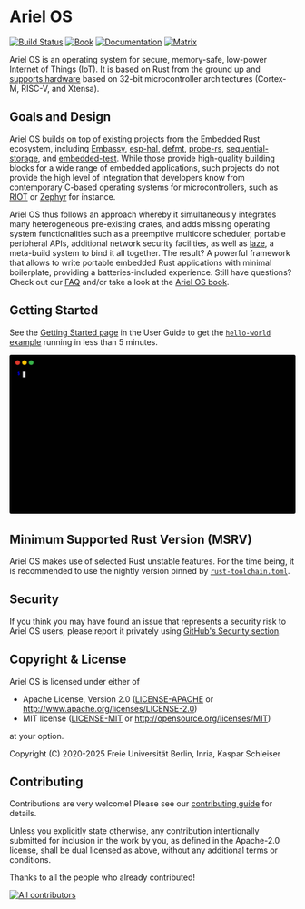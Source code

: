 # Ariel OS
[![Build Status][build-badge]][build-info]
[![Book][book-badge]][documentation-mdbook]
[![Documentation][rustdoc-badge]][documentation-dev-rustdoc]
[![Matrix][matrix-badge]][matrix-link]

Ariel OS is an operating system for secure, memory-safe, low-power Internet of Things (IoT).
It is based on Rust from the ground up
and [supports hardware](https://ariel-os.github.io/ariel-os/dev/docs/book/hardware_functionality_support.html)
based on 32-bit microcontroller architectures (Cortex-M, RISC-V, and Xtensa).

## Goals and Design

Ariel OS builds on top of existing projects from the Embedded Rust ecosystem, including [Embassy](https://github.com/embassy-rs/embassy), [esp-hal](https://github.com/esp-rs/esp-hal), [defmt](https://github.com/knurling-rs/defmt), [probe-rs](https://github.com/probe-rs/probe-rs), [sequential-storage](https://github.com/tweedegolf/sequential-storage), and [embedded-test](https://github.com/probe-rs/embedded-test).
While those provide high-quality building blocks for a wide range of embedded applications, such projects do not provide the high level of integration that developers know from contemporary C-based operating systems for microcontrollers, such as [RIOT](https://github.com/RIOT-OS/RIOT/) or [Zephyr](https://github.com/zephyrproject-rtos/zephyr) for instance.

Ariel OS thus follows an approach whereby it simultaneously integrates many heterogeneous pre-existing crates, and adds missing operating system functionalities such as a preemptive multicore scheduler, portable peripheral APIs, additional network security facilities, as well as [laze](https://github.com/kaspar030/laze), a meta-build system to bind it all together.
The result?
A powerful framework that allows to write portable embedded Rust applications with minimal boilerplate, providing a batteries-included experience.
Still have questions?
Check out our [FAQ](https://github.com/ariel-os/ariel-os/blob/main/FAQ.md) and/or take a look at the [Ariel OS book](https://ariel-os.github.io/ariel-os/dev/docs/book/).

## Getting Started

See the [Getting Started page][getting-started-mdbook] in the User Guide to get the [`hello-world` example][hello-world-example] running in less than 5 minutes.

![Terminal screencast of compiling and flashing the hello-world example](./book/src/hello-world_render.svg)

## Minimum Supported Rust Version (MSRV)

Ariel OS makes use of selected Rust unstable features. For the time being, it is
recommended to use the nightly version pinned by [`rust-toolchain.toml`](rust-toolchain.toml).

## Security

If you think you may have found an issue that represents a security risk to Ariel OS users, please report it privately using [GitHub's Security section](https://github.com/ariel-os/ariel-os/security).

## Copyright & License

Ariel OS is licensed under either of

- Apache License, Version 2.0 ([LICENSE-APACHE](./LICENSE-APACHE) or http://www.apache.org/licenses/LICENSE-2.0)
- MIT license ([LICENSE-MIT](./LICENSE-MIT) or http://opensource.org/licenses/MIT)

at your option.

Copyright (C) 2020-2025 Freie Universität Berlin, Inria, Kaspar Schleiser

## Contributing

Contributions are very welcome!
Please see our [contributing guide](./CONTRIBUTING.md) for details.

Unless you explicitly state otherwise, any contribution intentionally submitted
for inclusion in the work by you, as defined in the Apache-2.0 license, shall
be dual licensed as above, without any additional terms or conditions.

Thanks to all the people who already contributed!

<a href="https://github.com/ariel-os/ariel-os/graphs/contributors">
  <img src="https://contrib.rocks/image?repo=ariel-os/ariel-os" alt="All contributors" />
</a>

[build-badge]: https://github.com/ariel-os/ariel-os/actions/workflows/main.yml/badge.svg
[build-info]: https://github.com/ariel-os/ariel-os/actions/workflows/main.yml
[matrix-badge]: https://img.shields.io/badge/chat-Matrix-brightgreen.svg
[matrix-link]: https://matrix.to/#/#ariel-os:matrix.org
[book-badge]: https://img.shields.io/badge/Book-%F0%9F%93%94-blue
[rustdoc-badge]: https://img.shields.io/badge/Documentation-%F0%9F%93%94-blue
[documentation-mdbook]: https://ariel-os.github.io/ariel-os/dev/docs/book/
[documentation-dev-rustdoc]: https://ariel-os.github.io/ariel-os/dev/docs/api/
[getting-started-mdbook]: https://ariel-os.github.io/ariel-os/dev/docs/book/getting_started.html
[hello-world-example]: https://github.com/ariel-os/ariel-os/tree/main/examples/hello-world
